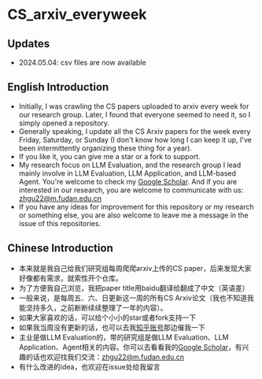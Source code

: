 # CS_arxiv_everyweek

## Updates
- 2024.05.04: csv files are now available

## English Introduction
- Initially, I was crawling the CS papers uploaded to arxiv every week for our research group. Later, I found that everyone seemed to need it, so I simply opened a repository.
- Generally speaking, I update all the CS Arxiv papers for the week every Friday, Saturday, or Sunday (I don't know how long I can keep it up, I've been intermittently organizing these thing for a year).
- If you like it, you can give me a star or a fork to support.
- My research focus on LLM Evaluation, and the research group I lead mainly involve in LLM Evaluation, LLM Application, and LLM-based Agent. You're welcome to check my [Google Scholar](https://scholar.google.com/citations?user=YCfdAqEAAAAJ&hl=zh-CN). And if you are interested in our research, you are welcome to communicate with us: zhgu22@m.fudan.edu.cn
- If you have any ideas for improvement for this repository or my research or something else, you are also welcome to leave me a message in the issue of this repositories.

## Chinese Introduction
- 本来就是我自己给我们研究组每周爬爬arxiv上传的CS paper，后来发现大家好像都有需求，就索性开个仓库。
- 为了方便我自己浏览，我把paper title用baidu翻译给翻成了中文（英语差）
- 一般来说，是每周五、六、日更新这一周的所有CS Arxiv论文（我也不知道我能坚持多久，之前断断续续整理了一年的内容）。
- 如果大家喜欢的话，可以给个小小的star或者fork支持一下
- 如果我当周没有更新的话，也可以去我[知乎账号](https://www.zhihu.com/people/shou-zu-ji-qiang-bing)那边催我一下
- 主业是做LLM Evaluation的，带的研究组是做LLM Evaluation、LLM Application、Agent相关的内容。你可以去看看我的[Google Scholar](https://scholar.google.com/citations?user=YCfdAqEAAAAJ&hl=zh-CN)，有兴趣的话也欢迎找我们交流：zhgu22@m.fudan.edu.cn
- 有什么改进的idea，也欢迎在issue处给我留言